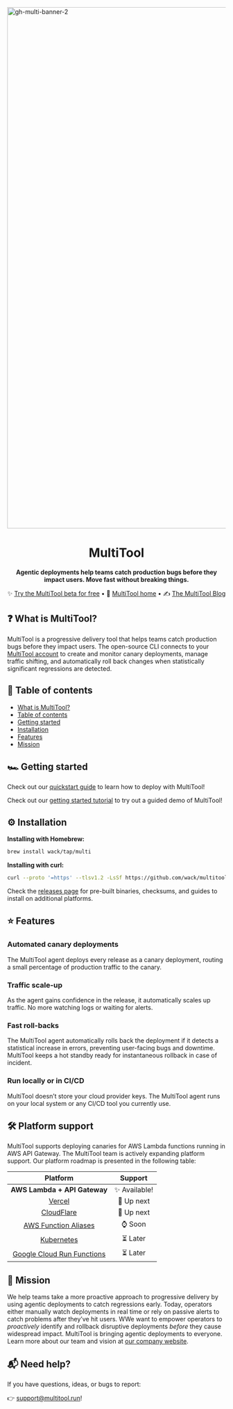 <img align="center" width="1200" alt="gh-multi-banner-2" src="https://github.com/user-attachments/assets/43ec8b3f-9443-4b64-a737-906b82fd80f4" />

<h1 align="center">MultiTool</h1>
<p align="center"><b>Agentic deployments help teams catch production bugs before they impact users. Move fast without breaking things.</b></p>

<p align="center">
✨ <a href="https://app.multitool.run/create-account">Try the MultiTool beta for free</a> • 🏡 <a href="https://www.multitool.run/">MultiTool home</a> • ✍️ <a href="https://www.multitool.run/blog">The MultiTool Blog</a>

## ❓ What is MultiTool?

MultiTool is a progressive delivery tool that helps teams catch production bugs before they impact users. The open-source CLI connects to your <a href="https://app.multitool.run/create-account">MultiTool account</a> to create and monitor canary deployments, manage traffic shifting, and automatically roll back changes when statistically significant regressions are detected.

## 📖 Table of contents

- [What is MultiTool?](#what-is-multitool)
- [Table of contents](#table-of-contents)
- [Getting started](#getting-started)
- [Installation](#installation)
- [Features](#features)
- [Mission](#mission)

## 🏎️ Getting started

Check out our [quickstart guide](/guides/quickstart.md) to learn how to deploy with MultiTool!

Check out our [getting started tutorial](/guides/getting-started.md) to try out a guided demo of MultiTool!


## ⚙️ Installation

**Installing with Homebrew:**

```sh
brew install wack/tap/multi
```

**Installing with curl:**

```sh
curl --proto '=https' --tlsv1.2 -LsSf https://github.com/wack/multitool/releases/download/v0.1.1/multitool-installer.sh | sh
```

Check the [releases page](https://github.com/wack/canary/releases) for pre-built binaries, checksums, and guides to install on additional platforms.

## ⭐ Features

### Automated canary deployments
The MultiTool agent deploys every release as a canary deployment, routing a small percentage of production traffic to the canary.

### Traffic scale-up
As the agent gains confidence in the release, it automatically scales up traffic. No more watching logs or waiting for alerts.

### Fast roll-backs
The MultiTool agent automatically rolls back the deployment if it detects a statistical increase in errors, preventing user-facing bugs and downtime. MultiTool keeps a hot standby ready for instantaneous rollback in case of incident.

### Run locally or in CI/CD
MultiTool doesn’t store your cloud provider keys. The MultiTool agent runs on your local system or any CI/CD tool you currently use.

## 🛠️ Platform support

MultiTool supports deploying canaries for AWS Lambda functions running in AWS API Gateway. The MultiTool team is actively expanding platform support. Our platform roadmap is presented in the following table:

|                           Platform                           |            Support             |
| :----------------------------------------------------------: | :----------------------------: |
|                 **AWS Lambda + API Gateway**                 |     :sparkles: Available!      |
|                     [Vercel](vercel.com)                     |         :eyes: Up next         |
| [CloudFlare](https://developers.cloudflare.com/workers/configuration/versions-and-deployments/gradual-deployments/#_top) |         :eyes: Up next         |
| [AWS Function Aliases](https://docs.aws.amazon.com/AWSCloudFormation/latest/UserGuide/aws-resource-lambda-alias.html) |          :watch: Soon          |
|             [Kubernetes](https://kubernetes.io/)             | :hourglass_flowing_sand: Later |
| [Google Cloud Run Functions](https://cloud.google.com/functions) | :hourglass_flowing_sand: Later |

## 🎯 Mission 

We help teams take a more proactive approach to progressive delivery by using agentic deployments to catch regressions early. Today, operators either manually watch deployments in real time or rely on passive alerts to catch problems after they’ve hit users. WWe want to empower operators to *proactively* identify and rollback disruptive deployments *before* they cause widespread impact. MultiTool is bringing agentic deployments to everyone. Learn more about our team and vision at [our company website](https://www.multitool.run/company).

## 📬 Need help?

If you have questions, ideas, or bugs to report:

👉 [support@multitool.run](mailto:support@multitool.run)!
